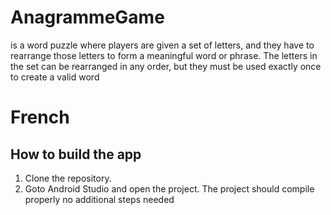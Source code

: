# AnagrammeGame
is a word puzzle where players are given a set of letters, and they have to rearrange those letters to form a meaningful word or phrase.
 The letters in the set can be rearranged in any order, but they must be used exactly once to create a valid word
 # French
 ## How to build the app
 1. Clone the repository.
 2. Goto Android Studio and open the project.
 The project should compile properly no additional steps needed


